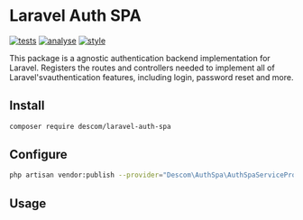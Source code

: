 # Laravel Auth SPA

[![tests](https://github.com/descom-es/laravel-auth-spa/actions/workflows/tests.yml/badge.svg)](https://github.com/descom-es/laravel-auth-spa/actions/workflows/tests.yml)
[![analyse](https://github.com/descom-es/laravel-auth-spa/actions/workflows/analyse.yml/badge.svg)](https://github.com/descom-es/laravel-auth-spa/actions/workflows/analyse.yml)
[![style](https://github.com/descom-es/laravel-auth-spa/actions/workflows/style.yml/badge.svg)](https://github.com/descom-es/laravel-auth-spa/actions/workflows/style.yml)

This package is a agnostic authentication backend implementation for Laravel. Registers the
routes and controllers needed to implement all of Laravel'svauthentication features, including
login, password reset and more.

## Install

```bash
composer require descom/laravel-auth-spa
```

## Configure

```sh
php artisan vendor:publish --provider="Descom\AuthSpa\AuthSpaServiceProvider" --tag="config"
```

## Usage
